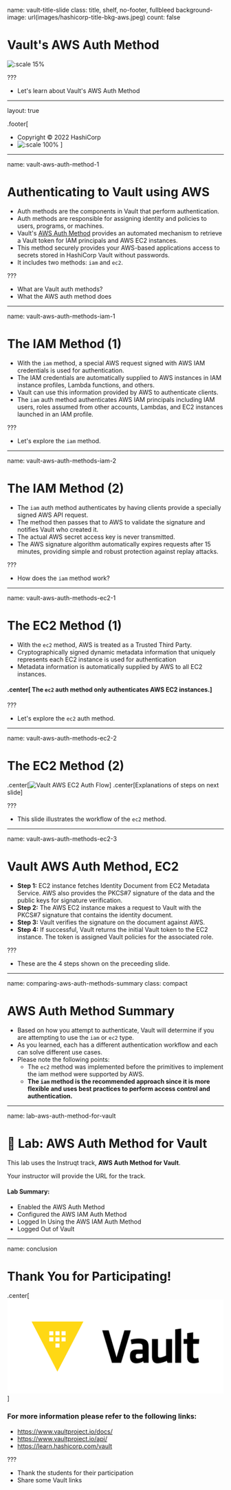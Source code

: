 name: vault-title-slide
class: title, shelf, no-footer, fullbleed
background-image: url(images/hashicorp-title-bkg-aws.jpeg)
count: false

# Vault's AWS Auth Method

![:scale 15%](images/vault_logo_y.png)

???
* Let's learn about Vault's AWS Auth Method

---
layout: true

.footer[
- Copyright © 2022 HashiCorp
- ![:scale 100%](https://hashicorp.github.io/field-workshops-assets/assets/logos/HashiCorp_Icon_Black.svg)
]

---
name: vault-aws-auth-method-1
# Authenticating to Vault using AWS
* Auth methods are the components in Vault that perform authentication.
* Auth methods are responsible for assigning identity and policies to users, programs, or machines.
* Vault's [AWS Auth Method](https://www.vaultproject.io/docs/auth/aws/) provides an automated mechanism to retrieve a Vault token for IAM principals and AWS EC2 instances.
* This method securely provides your AWS-based
applications access to secrets stored in HashiCorp Vault without passwords.
* It includes two methods: `iam` and `ec2`.

???
* What are Vault auth methods?
* What the AWS auth method does

---
name: vault-aws-auth-methods-iam-1
# The IAM Method (1)

* With the `iam` method, a special AWS request signed with AWS IAM credentials is used for authentication.
* The IAM credentials are automatically supplied to AWS
instances in IAM instance profiles, Lambda functions, and others.
* Vault can use this information provided by AWS to authenticate clients.
* The `iam` auth method authenticates AWS IAM principals including IAM users, roles assumed from other accounts, Lambdas, and EC2 instances launched in an IAM profile.

???
* Let's explore the `iam` method.

---
name: vault-aws-auth-methods-iam-2
# The IAM Method (2)
* The `iam` auth method authenticates by having clients provide a specially signed AWS API request.
* The method then passes that to AWS to validate the signature and notifies Vault who created it.
* The actual AWS secret access key is never transmitted.
* The AWS signature algorithm automatically expires requests after 15 minutes, providing simple and robust protection against replay attacks.

???
* How does the `iam` method work?

---
name: vault-aws-auth-methods-ec2-1
# The EC2 Method (1)
* With the `ec2` method, AWS is treated as a Trusted Third Party.
* Cryptographically signed dynamic metadata information that uniquely represents each EC2 instance is used for authentication
* Metadata information is automatically supplied by AWS to all EC2 instances.

#### .center[ The `ec2` auth method only authenticates AWS EC2 instances.]

???
* Let's explore the `ec2` auth method.
---
name: vault-aws-auth-methods-ec2-2
# The EC2 Method (2)

.center[![Vault AWS EC2 Auth Flow](aws/vault-oss/images/vault-aws-ec2-auth-flow.png)]
.center[Explanations of steps on next slide]

???
* This slide illustrates the workflow of the `ec2` method.

---
name: vault-aws-auth-methods-ec2-3
# Vault AWS Auth Method, EC2

- **Step 1:** EC2 instance fetches Identity Document from EC2 Metadata Service. AWS also provides the PKCS#7 signature of the data and the public keys for signature verification.
- **Step 2:** The AWS EC2 instance makes a request to Vault with the PKCS#7 signature that contains the identity document.
- **Step 3:** Vault verifies the signature on the document against AWS.
- **Step 4:** If successful, Vault returns the initial Vault token to the EC2 instance. The token is assigned Vault policies for the associated role.

???
* These are the 4 steps shown on the preceeding slide.

---
name: comparing-aws-auth-methods-summary
class: compact
# AWS Auth Method Summary
* Based on how you attempt to authenticate, Vault will determine if you are attempting to use the `iam` or `ec2` type.
* As you learned, each has a different
authentication workflow and each can solve different use cases.
* Please note the following points:
  * The `ec2` method was implemented before the primitives to implement the iam method were supported by AWS.
  * **The `iam` method is the recommended approach since it is more flexible and uses best practices to perform access control and authentication.**

---
name: lab-aws-auth-method-for-vault
# 🔬 Lab: AWS Auth Method for Vault
This lab uses the Instruqt track, **AWS Auth Method for Vault**.

Your instructor will provide the URL for the track.

#### Lab Summary:
- Enabled the AWS Auth Method
- Configured the AWS IAM Auth Method
- Logged In Using the AWS IAM Auth Method
- Logged Out of Vault

---
name: conclusion
# Thank You for Participating!
.center[![:scale 40%](images/vault_logo_full_y.png)]

### For more information please refer to the following links:
* https://www.vaultproject.io/docs/
* https://www.vaultproject.io/api/
* https://learn.hashicorp.com/vault

???
* Thank the students for their participation
* Share some Vault links
